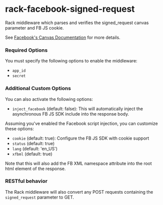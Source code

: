 # rack-facebook-signed-request

Rack middleware which parses and verifies the signed_request canvas parameter and FB JS cookie.

See [Facebook's Canvas Documentation](http://developers.facebook.com/docs/authentication/canvas) for more details.

### Required Options

You must specify the following options to enable the middleware:

* `app_id`
* `secret`

### Additional Custom Options

You can also activate the following options:

* `inject_facebook` (default: false): This will automatically inject the asynchronous FB JS SDK include into the response body.

Assuming you've enabled the Facebook script injection, you can customize these options:

* `cookie` (default: true): Configure the FB JS SDK with cookie support
* `status` (default: true)
* `lang` (default: 'en_US')
* `xfbml` (default: true)

Note that this will also add the FB XML namespace attribute into the root html element of the response.

### RESTful behavior

The Rack middleware will also convert any POST requests containing the `signed_request` parameter to GET.